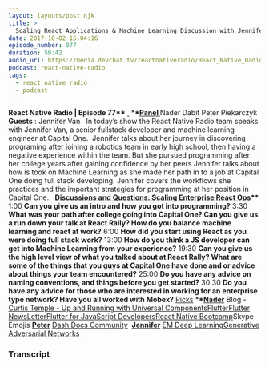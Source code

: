 ```yaml
---
layout: layouts/post.njk
title: >
  Scaling React Applications & Machine Learning Discussion with Jennifer Van of Capital One
date: 2017-10-02 15:04:16
episode_number: 077
duration: 50:42
audio_url: https://media.devchat.tv/reactnativeradio/React_Native_Radio_Episode_77.mp3
podcast: react-native-radio
tags:
  - react_native_radio
  - podcast
---
```


**React Native Radio | Episode 77\*\*** <u> </u> \***\*<u>Panel </u>** Nader Dabit Peter&nbsp;Piekarczyk **Guests** : Jennifer Van &nbsp; In today’s show the React Native Radio team speaks with Jennifer Van, a senior fullstack developer and machine learning engineer at Capital One.&nbsp; Jennifer talks about her journey in discovering programing after joining a robotics team in early high school, then having a negative experience within the team. But she pursued programming after her college years after gaining confidence by her peers Jennifer talks about how is took on Machine Learning as she made her path in to a job at Capital One doing full stack developing. Jennifer covers the workflows she practices and the important strategies for programming at her position in Capital One. &nbsp; **<u>Discussions and Questions: Scaling Enterprise React Ops</u>\*\*** 1:00 **Can you give us an intro and how you got into programming?** 3:30 **What was your path after college going into Capital One? Can you give us a run down your talk at React Rally? How do you balance machine learning and react at work?** 6:00 **How did you start using React as you were doing full stack work?** 13:00 **How do you think a JS developer can get into Machine Learning from your experience?** 19:30 **Can you give us the high level view of what you talked about at React Rally? What are some of the things that you guys at Capital One have done and or advice about things your team encountered?** 25:00 **Do you have any advice on naming conventions, and things before you get started?** 30:30 **Do you have any advice for those who are interested in working for an enterprise type network? Have you all worked with Mobex?** <u>Picks</u> \***\*<u>Nader</u>** Blog - [Curtis Temple - Up and Running with Universal Components](https://hackernoon.com/up-and-running-with-universal-components-66678132cad?gi=4d38c1da329d)[Flutter](https://flutter.io)[Flutter NewsLetter](https://flutternewsletter.com/)[Flutter for JavaScript Developers](https://hackernoon.com/flutter-for-javascript-developers-35515e533317)[React Native Bootcamp](https://reactnative.training/workshops-nyc-october-2017.html)Skype Emojis **<u>Peter</u>** [Dash Docs Community](https://github.com/peterpme?tab=overview&from=2017-10-01&to=2017-10-01)&nbsp; **<u>Jennifer</u>** [EM Deep Learning](https://www.deeplearningbook.org)[Generative Adversarial Networks](https://arxiv.org/abs/1406.2661) **&nbsp;**

### Transcript
